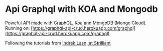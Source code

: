 # Api Graphql with KOA and Mongodb

Poweful API made with GraphQL, Koa and MongoDB (Mongo Cloud).
Running on: [https://graphql-api-crud.herokuapp.com/graphql](https://graphql-api-crud.herokuapp.com/graphql)

Following the tutorials from [Indrek Lasn, at Strilliant](https://www.strilliant.com/2019/01/27/how-to-setup-a-powerful-api-with-graphql-koa-and-mongodb/)
